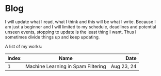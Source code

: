 # Blog

I will update what I read, what I think and this will be what I write. Because I am just a beginner and I will limited to my schedule, deadlines and potential unseen events, stopping to update is the least thing I want. Thus I sometimes divide things up and keep updating.  

A list of my works: 


| Index       | Name           | Date  |
| ------------- |:-------------:| -----:|
| 1      | Machine Learning in Spam Filtering | Aug 23, 24 |

